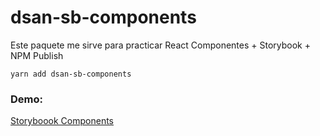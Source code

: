 # dsan-sb-components

Este paquete me sirve para practicar React Componentes + Storybook + NPM Publish

```
yarn add dsan-sb-components
```

### Demo:
[Storyboook Components](https://github.com/Derkysan/sb-components-react-pro/deployments/activity_log?environment=github-pages) 
